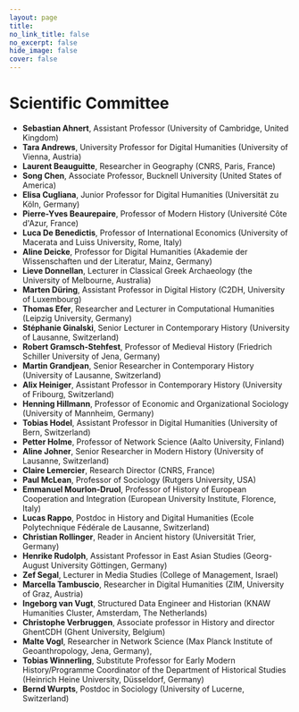 ```yaml
---
layout: page
title: 
no_link_title: false 
no_excerpt: false 
hide_image: false
cover: false
---
```


# Scientific Committee

* **Sebastian Ahnert**, Assistant Professor (University of Cambridge, United Kingdom)
* **Tara Andrews**, University Professor for Digital Humanities (University of Vienna, Austria)
* **Laurent Beauguitte**, Researcher in Geography (CNRS, Paris, France)
* **Song Chen**, Associate Professor, Bucknell University (United States of America)
* **Elisa Cugliana**, Junior Professor for Digital Humanities (Universität zu Köln, Germany)
* **Pierre-Yves Beaurepaire**, Professor of Modern History (Université Côte d'Azur, France)
* **Luca De Benedictis**, Professor of International Economics (University of Macerata and Luiss University, Rome, Italy)
* **Aline Deicke**, Professor for Digital Humanities (Akademie der Wissenschaften und der Literatur, Mainz, Germany)
* **Lieve Donnellan**, Lecturer in Classical Greek Archaeology (the University of Melbourne, Australia)
* **Marten Düring**, Assistant Professor in Digital History (C2DH, University of Luxembourg)
* **Thomas Efer**, Researcher and Lecturer in Computational Humanities (Leipzig University, Germany)
* **Stéphanie Ginalski**, Senior Lecturer in Contemporary History (University of Lausanne, Switzerland)
* **Robert Gramsch-Stehfest**, Professor of Medieval History (Friedrich Schiller University of Jena, Germany)
* **Martin Grandjean**, Senior Researcher in Contemporary History (University of Lausanne, Switzerland)
* **Alix Heiniger**, Assistant Professor in Contemporary History (University of Fribourg, Switzerland)
* **Henning Hillmann**, Professor of Economic and Organizational Sociology (University of Mannheim, Germany)
* **Tobias Hodel**, Assistant Professor in Digital Humanities (University of Bern, Switzerland)
* **Petter Holme**, Professor of Network Science (Aalto University, Finland)
* **Aline Johner**, Senior Researcher in Modern History (University of Lausanne, Switzerland)
* **Claire Lemercier**, Research Director (CNRS, France)
* **Paul McLean**, Professor of Sociology (Rutgers University, USA)
* **Emmanuel Mourlon-Druol**, Professor of History of European Cooperation and Integration (European University Institute, Florence, Italy)
* **Lucas Rappo**, Postdoc in History and Digital Humanities (Ecole Polytechnique Fédérale de Lausanne, Switzerland)
* **Christian Rollinger**, Reader in Ancient history (Universität Trier, Germany)
* **Henrike Rudolph**, Assistant Professor in East Asian Studies (Georg-August University Göttingen, Germany)
* **Zef Segal**, Lecturer in Media Studies (College of Management, Israel) 
* **Marcella Tambuscio**, Researcher in Digital Humanities (ZIM, University of Graz, Austria) 
* **Ingeborg van Vugt**, Structured Data Engineer and Historian (KNAW Humanities Cluster, Amsterdam, The Netherlands)
* **Christophe Verbruggen**, Associate professor in History and director GhentCDH (Ghent University, Belgium)
* **Malte Vogl**, Researcher in Network Science (Max Planck Institute of Geoanthropology, Jena, Germany), 
* **Tobias Winnerling**, Substitute Professor for Early Modern History/Programme Coordinator of the Department of Historical Studies (Heinrich Heine University, Düsseldorf, Germany)
* **Bernd Wurpts**, Postdoc in Sociology (University of Lucerne, Switzerland)
